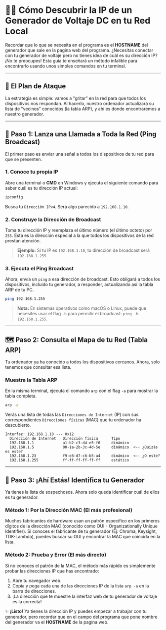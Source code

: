 # 🕵️‍♂️ Cómo Descubrir la IP de un Generador de Voltaje DC en tu Red Local
Recordar que lo que se necesita en el programa es el **HOSTNAME** del generador que sale en la pagina web del programa.
¿Necesitas conectar con tu generador de voltaje pero no tienes idea de cuál es su dirección IP? ¡No te preocupes! Esta guía te enseñará un método infalible para encontrarlo usando unos simples comandos en tu terminal.

---

## 📝 El Plan de Ataque

La estrategia es simple: vamos a "gritar" en la red para que todos los dispositivos nos respondan. Al hacerlo, nuestro ordenador actualizará su lista de "vecinos" conocidos (la tabla ARP), y ahí es donde encontraremos a nuestro generador.

---

## 📡 **Paso 1: Lanza una Llamada a Toda la Red (Ping Broadcast)**

El primer paso es enviar una señal a todos los dispositivos de tu red para que se presenten.

### 1. Conoce tu propia IP

Abre una terminal o **CMD** en Windows y ejecuta el siguiente comando para saber cuál es tu dirección IP actual:

```bash
ipconfig
```

Busca tu `Dirección IPv4`. Será algo parecido a `192.168.1.10`.

### 2. Construye la Dirección de Broadcast

Toma tu dirección IP y reemplaza el último número (el último octeto) por `255`. Esta es la dirección especial a la que todos los dispositivos de la red prestan atención.

> **Ejemplo:** Si tu IP es `192.168.1.10`, tu dirección de broadcast será `192.168.1.255`.

### 3. Ejecuta el Ping Broadcast

Ahora, envía un `ping` a esa dirección de broadcast. Esto obligará a todos los dispositivos, incluido tu generador, a responder, actualizando así la tabla ARP de tu PC.

```bash
ping 192.168.1.255
```
> **Nota:** En sistemas operativos como macOS o Linux, puede que necesites usar el flag `-b` para permitir el broadcast: `ping -b 192.168.1.255`.

---

## 🗺️ **Paso 2: Consulta el Mapa de tu Red (Tabla ARP)**

Tu ordenador ya ha conocido a todos los dispositivos cercanos. Ahora, solo tenemos que consultar esa lista.

### Muestra la Tabla ARP

En la misma terminal, ejecuta el comando `arp` con el flag `-a` para mostrar la tabla completa.

```bash
arp -a
```

Verás una lista de todas las `Direcciones de Internet` (IP) con sus correspondientes `Direcciones físicas` (MAC) que tu ordenador ha descubierto.

```
Interfaz: 192.168.1.10 --- 0x12
  Dirección de Internet   Dirección física      Tipo
  192.168.1.1             a1-b2-c3-d4-e5-f6     dinámico
  192.168.1.5             00-1a-2b-3c-4d-5e     dinámico  <-- ¿Quizás es este?
  192.168.1.23            f9-e8-d7-c6-b5-a4     dinámico  <-- ¿O este?
  192.168.1.255           ff-ff-ff-ff-ff-ff     estático
```

---

## 🎯 **Paso 3: ¡Ahí Estás! Identifica tu Generador**

Ya tienes la lista de sospechosos. Ahora solo queda identificar cuál de ellos es tu generador.

### Método 1: Por la Dirección MAC (El más profesional)

Muchos fabricantes de hardware usan un patrón específico en los primeros dígitos de la dirección MAC (conocido como OUI - Organizationally Unique Identifier). Si conoces el fabricante de tu generador (Ej: Chroma, Keysight, TDK-Lambda), puedes buscar su OUI y encontrar la MAC que coincida en la lista.

### Método 2: Prueba y Error (El más directo)

Si no conoces el patrón de la MAC, el método más rápido es simplemente probar las direcciones IP que has encontrado:

1.  Abre tu navegador web.
2.  Copia y pega cada una de las direcciones IP de la lista `arp -a` en la barra de direcciones.
3.  ¡La dirección que te muestre la interfaz web de tu generador de voltaje es la correcta!

✨ **¡Listo!** Ya tienes la dirección IP y puedes empezar a trabajar con tu generador, pero recordar que en el campo del programa que pone nombre del generador va el **HOSTNAME** de la pagina web.
